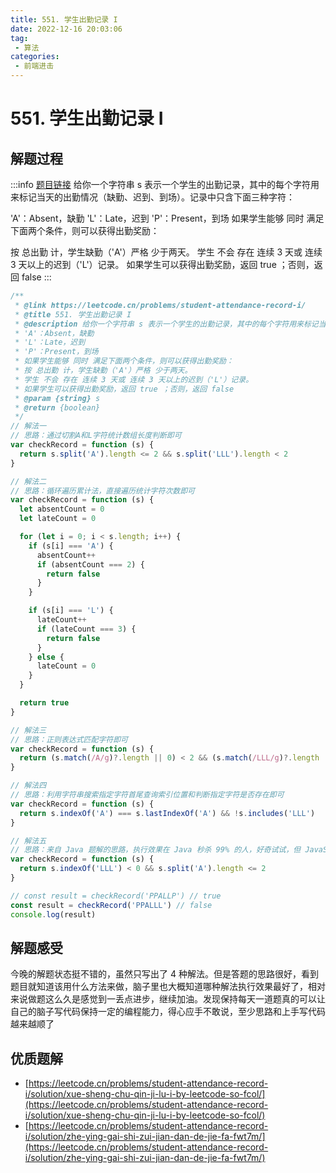 ```yaml
---
title: 551. 学生出勤记录 I
date: 2022-12-16 20:03:06
tag:
 - 算法
categories:
 - 前端进击
---
```

# 551. 学生出勤记录 I
## 解题过程
:::info
[题目链接](https://leetcode.cn/problems/student-attendance-record-i/)
给你一个字符串 s 表示一个学生的出勤记录，其中的每个字符用来标记当天的出勤情况（缺勤、迟到、到场）。记录中只含下面三种字符：

'A'：Absent，缺勤
'L'：Late，迟到
'P'：Present，到场
如果学生能够 同时 满足下面两个条件，则可以获得出勤奖励：

按 总出勤 计，学生缺勤（'A'）严格 少于两天。
学生 不会 存在 连续 3 天或 连续 3 天以上的迟到（'L'）记录。
如果学生可以获得出勤奖励，返回 true ；否则，返回 false
:::
```javascript
/**
 * @link https://leetcode.cn/problems/student-attendance-record-i/
 * @title 551. 学生出勤记录 I
 * @description 给你一个字符串 s 表示一个学生的出勤记录，其中的每个字符用来标记当天的出勤情况（缺勤、迟到、到场）。记录中只含下面三种字符：
 * 'A'：Absent，缺勤
 * 'L'：Late，迟到
 * 'P'：Present，到场
 * 如果学生能够 同时 满足下面两个条件，则可以获得出勤奖励：
 * 按 总出勤 计，学生缺勤（'A'）严格 少于两天。
 * 学生 不会 存在 连续 3 天或 连续 3 天以上的迟到（'L'）记录。
 * 如果学生可以获得出勤奖励，返回 true ；否则，返回 false
 * @param {string} s
 * @return {boolean}
 */
// 解法一
// 思路：通过切割A和L字符统计数组长度判断即可
var checkRecord = function (s) {
  return s.split('A').length <= 2 && s.split('LLL').length < 2
}

// 解法二
// 思路：循环遍历累计法，直接遍历统计字符次数即可
var checkRecord = function (s) {
  let absentCount = 0
  let lateCount = 0

  for (let i = 0; i < s.length; i++) {
    if (s[i] === 'A') {
      absentCount++
      if (absentCount === 2) {
        return false
      }
    }

    if (s[i] === 'L') {
      lateCount++
      if (lateCount === 3) {
        return false
      }
    } else {
      lateCount = 0
    }
  }

  return true
}

// 解法三
// 思路：正则表达式匹配字符即可
var checkRecord = function (s) {
  return (s.match(/A/g)?.length || 0) < 2 && (s.match(/LLL/g)?.length || 0) === 0
}

// 解法四
// 思路：利用字符串搜索指定字符首尾查询索引位置和判断指定字符是否存在即可
var checkRecord = function (s) {
  return s.indexOf('A') === s.lastIndexOf('A') && !s.includes('LLL')
}

// 解法五
// 思路：来自 Java 题解的思路，执行效果在 Java 秒杀 99% 的人，好奇试试，但 JavaScript 并没有他本人说的那么好可能跟变成语言有关吧
var checkRecord = function (s) {
  return s.indexOf('LLL') < 0 && s.split('A').length <= 2
}

// const result = checkRecord('PPALLP') // true
const result = checkRecord('PPALLL') // false
console.log(result)
```
## 解题感受
今晚的解题状态挺不错的，虽然只写出了 4 种解法。但是答题的思路很好，看到题目就知道该用什么方法来做，脑子里也大概知道哪种解法执行效果最好了，相对来说做题这么久是感觉到一丢点进步，继续加油。发现保持每天一道题真的可以让自己的脑子写代码保持一定的编程能力，得心应手不敢说，至少思路和上手写代码越来越顺了
## 优质题解

- [https://leetcode.cn/problems/student-attendance-record-i/solution/xue-sheng-chu-qin-ji-lu-i-by-leetcode-so-fcol/](https://leetcode.cn/problems/student-attendance-record-i/solution/xue-sheng-chu-qin-ji-lu-i-by-leetcode-so-fcol/)
- [https://leetcode.cn/problems/student-attendance-record-i/solution/zhe-ying-gai-shi-zui-jian-dan-de-jie-fa-fwt7m/](https://leetcode.cn/problems/student-attendance-record-i/solution/zhe-ying-gai-shi-zui-jian-dan-de-jie-fa-fwt7m/)

